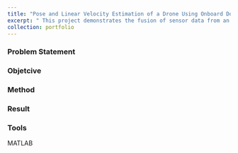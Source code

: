 ```yaml
---
title: "Pose and Linear Velocity Estimation of a Drone Using Onboard Downfacing Camera and IMU (UKF Implementation)"
excerpt: " This project demonstrates the fusion of sensor data from an IMU and a camera to estimate the pose and linear velocity of a drone. This is achieved by leveraging principles of computer vision and state estimation, including homography matrix estimation, FAST feature detection, KLT tracking for optical flow, RANSAC for outlier rejection, and the Unscented Kalman Filter.<br/> <img src='/images/optical_flow_drone.gif'>"
collection: portfolio
---
```


### Problem Statement


### Objetcive

### Method

### Result

### Tools
MATLAB




